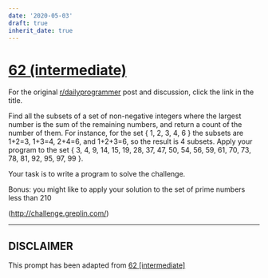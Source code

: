 ```yaml
---
date: '2020-05-03'
draft: true
inherit_date: true
---
```


# [62 (intermediate)](https://www.reddit.com/r/dailyprogrammer/comments/urqck/682012_challenge_62_intermediate/)

For the original [r/dailyprogrammer](https://www.reddit.com/r/dailyprogrammer/) post and discussion, click the link in the title.

Find all the subsets of a set of non-negative integers where the largest number is the sum of the remaining numbers, and return a count of the number of them. For instance, for the set { 1, 2, 3, 4, 6 } the subsets are 1+2=3, 1+3=4, 2+4=6, and 1+2+3=6, so the result is 4 subsets. Apply your program to the set { 3, 4, 9, 14, 15, 19, 28, 37, 47, 50, 54, 56, 59, 61, 70, 73, 78, 81, 92, 95, 97, 99 }.

Your task is to write a program to solve the challenge. 

Bonus: you might like to apply your solution to the set of prime numbers less than 210

(http://challenge.greplin.com/)

----
## **DISCLAIMER**
This prompt has been adapted from [62 [intermediate]](https://www.reddit.com/r/dailyprogrammer/comments/urqck/682012_challenge_62_intermediate/
)
